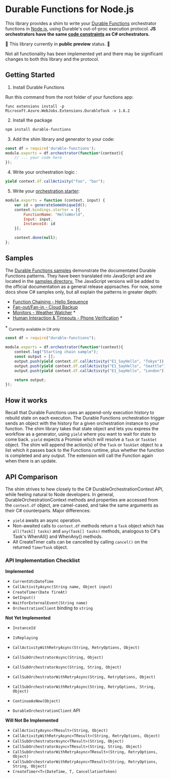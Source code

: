 # Durable Functions for Node.js

This library provides a shim to write your [Durable Functions](https://docs.microsoft.com/en-us/azure/azure-functions/durable-functions-overview) orchestrator functions in [Node.js](https://docs.microsoft.com/en-us/azure/azure-functions/functions-reference-node), using Durable's out-of-proc execution protocol. **JS orchestrators have the same [code constraints](https://docs.microsoft.com/en-us/azure/azure-functions/durable-functions-checkpointing-and-replay#orchestrator-code-constraints) as C# orchestrators.**

🚧 This library currently in **public preview** status. 🚧

Not all functionality has been implemented yet and there may be significant changes to both this library and the protocol.

## Getting Started

1. Install Durable Functions

Run this command from the root folder of your functions app:
```
func extensions install -p Microsoft.Azure.WebJobs.Extensions.DurableTask -v 1.6.2
```

2. Install the package

```bash
npm install durable-functions
```

3. Add the shim library and generator to your code:

```javascript
const df = require('durable-functions');
module.exports = df.orchestrator(function*(context){
    // ... your code here
});
```

4. Write your orchestration logic :
```javascript
yield context.df.callActivity("foo", "bar");
```

5. Write your [orchestration starter](https://docs.microsoft.com/en-us/azure/azure-functions/durable-functions-instance-management#starting-instances):
```javascript
module.exports = function (context, input) {
    var id = generateSomeUniqueId();
    context.bindings.starter = [{
        FunctionName: "HelloWorld",
        Input: input,
        InstanceId: id
    }];

    context.done(null);
};
```

## Samples

The [Durable Functions samples](https://docs.microsoft.com/en-us/azure/azure-functions/durable-functions-install) demonstrate the documentated Durable Functions patterns. They have been translated into JavaScript and are located in the [samples directory.](./test/sample/) The JavaScript versions will be added to the official documentation as a general release approaches. For now, some docs show C# samples only, but all explain the patterns in greater depth:

* [Function Chaining - Hello Sequence](https://docs.microsoft.com/en-us/azure/azure-functions/durable-functions-sequence)
* [Fan-out/Fan-in - Cloud Backup](https://docs.microsoft.com/en-us/azure/azure-functions/durable-functions-cloud-backup)
* [Monitors - Weather Watcher](https://docs.microsoft.com/en-us/azure/azure-functions/durable-functions-monitor) \*
* [Human Interaction & Timeouts - Phone Verification](https://docs.microsoft.com/en-us/azure/azure-functions/durable-functions-phone-verification) \*

\* <sub>Currently available in C# only</sub>

```javascript
const df = require("durable-functions");

module.exports = df.orchestrator(function*(context){
    context.log("Starting chain sample");
    const output = [];
    output.push(yield context.df.callActivity("E1_SayHello", "Tokyo"));
    output.push(yield context.df.callActivity("E1_SayHello", "Seattle"));
    output.push(yield context.df.callActivity("E1_SayHello", "London"));

    return output;
});
```

## How it works

Recall that Durable Functions uses an append-only execution history to rebuild state on each execution. The Durable Functions orchestration trigger sends an object with the history for a given orchestration instance to your function. The shim library takes that state object and lets you express the workflow as a generator, using `yield` where you want to wait for state to come back. `yield` expects a Promise which will resolve a `Task` or `TaskSet` object. The shim will append the action(s) of the `Task` or `TaskSet` object to a list which it passes back to the Functions runtime, plus whether the function is completed and any output. The extension will call the Function again when there is an update.

## API Comparison

The shim strives to hew closely to the C# DurableOrchestrationContext API, while feeling natural to Node developers. In general, DurableOrchestrationContext methods and properties are accessed from the `context.df` object, are camel-cased, and take the same arguments as their C# counterparts. Major differences:

* `yield` awaits an async operation.
* Non-awaited calls to `context.df` methods return a `Task` object which has `all(Task[] tasks)` and `any(Task[] tasks)` methods, analogous to C#'s Task's WhenAll() and WhenAny() methods.
* All CreateTimer calls can be cancelled by calling `cancel()` on the returned `TimerTask` object.

### API Implementation Checklist
**Implemented**
* `CurrentUtcDateTime`
* `CallActivityAsync(String name, Object input)`
* `CreateTimer(Date fireAt)`
* `GetInput()`
* `WaitForExternalEvent(String name)`
* `OrchestrationClient` binding to `string`

**Not Yet Implemented**
* `InstanceId`
* `IsReplaying`
* `CallActivityWithRetryAsync(String, RetryOptions, Object)`
* `CallSubOrchestratorAsync(String, Object)`
* `CallSubOrchestratorAsync(String, String, Object)`
* `CallSubOrchestratorWithRetryAsync(String, RetryOptions, Object)`
* `CallSubOrchestratorWithRetryAsync(String, RetryOptions, String, Object)`
* `ContinueAsNew(Object)`

* `DurableOrchestrationClient` API

**Will Not Be Implemented**
* `CallActivityAsync<TResult>(String, Object)`
* `CallActivityWithRetryAsync<TResult>(String, RetryOptions, Object)`
* `CallSubOrchestratorAsync<TResult>(String, Object)`
* `CallSubOrchestratorAsync<TResult>(String, String, Object)`
* `CallSubOrchestratorWithRetryAsync<TResult>(String, RetryOptions, Object)`
* `CallSubOrchestratorWithRetryAsync<TResult>(String, RetryOptions, String, Object)`
* `CreateTimer<T>(DateTime, T, CancellationToken)`
